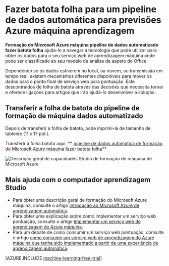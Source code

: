 <properties
    pageTitle="Fazer batota folha para um pipeline de dados automática para previsões Azure máquina aprendizagem | Microsoft Azure"
    description="Uma folha de batota imprimível mostra-lhe como configurar um pipeline automatizado dados no seu serviço web de aprendizagem do Azure máquina se os dados estiverem no local, streaming, no Azure ou num serviço de nuvem de terceiros."
    services="machine-learning"
    documentationCenter=""
    authors="garyericson"
    manager="jhubbard"
    editor="cgronlun"/>

<tags
    ms.service="machine-learning"
    ms.workload="data-services"
    ms.tgt_pltfrm="na"
    ms.devlang="na"
    ms.topic="article"
    ms.date="08/19/2016"
    ms.author="mithal;garye" />

# <a name="cheat-sheet-for-an-automated-data-pipeline-for-azure-machine-learning-predictions"></a>Fazer batota folha para um pipeline de dados automática para previsões Azure máquina aprendizagem

**Formação do Microsoft Azure máquina pipeline de dados automatizado fazer batota folha** ajuda-lo a navegar a tecnologia que pode utilizar para obter os dados para o seu serviço web de aprendizagem máquina onde pode ser classificado ao seu modelo de análise de aspeto do Office.

Dependendo se os dados estiverem no local, na nuvem, ou transmissão em tempo real, existem mecanismos diferentes disponíveis para mover os dados para o ponto final de serviço web para pontuação.
Este descontraídos de folha de batota através das decisões que necessita tornar e oferece ligações para artigos que irão ajudá-lo desenvolver a solução.

## <a name="download-the-machine-learning-automated-data-pipeline-cheat-sheet"></a>Transferir a folha de batota do pipeline de formação de máquina dados automatizado

Depois de transferir a folha de batota, pode imprimi-la de tamanho de tabloide (11 x 17 pol.).

Transferir a folha batota aqui: ** [pipeline de dados automática de formação do Microsoft Azure máquina fazer batota folha](http://download.microsoft.com/download/C/C/7/CC726F8B-2E6F-4C20-9B6F-AFBEE8253023/microsoft-machine-learning-operationalization-cheat-sheet_v1.pdf)**

![Descrição geral de capacidades Studio de formação de máquina de Microsoft Azure][op-cheat-sheet]

[op-cheat-sheet]: ./media/machine-learning-automated-data-pipeline-cheat-sheet/machine-learning-automated-data-pipeline-cheat-sheet_v1.1.png


## <a name="more-help-with-machine-learning-studio"></a>Mais ajuda com o computador aprendizagem Studio

* Para obter uma descrição geral de formação do Microsoft Azure máquina, consulte o artigo [Introdução ao Microsoft Azure de aprendizagem automática](machine-learning-what-is-machine-learning.md).
* Para obter uma explicação sobre como implementar um serviço web pontuação, consulte o artigo [Implementar um serviço web de aprendizagem do Azure máquina](machine-learning-publish-a-machine-learning-web-service.md).
* Para um debate de como consumir um serviço web pontuação, consulte o artigo [como consumir um serviço web de aprendizagem do Azure máquina que tenha sido implementado a partir de uma experiência de aprendizagem automática](machine-learning-consume-web-services.md).

[AZURE.INCLUDE [machine-learning-free-trial](../../includes/machine-learning-free-trial.md)]
